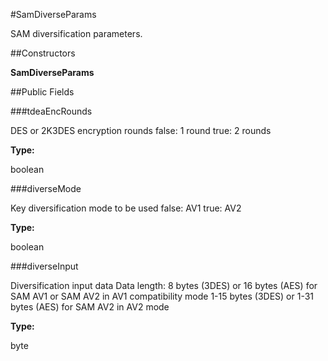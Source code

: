 #SamDiverseParams

SAM diversification parameters.



##Constructors

**SamDiverseParams**



##Public Fields

###tdeaEncRounds

DES or 2K3DES encryption rounds false: 1 round true: 2 rounds

**Type:**

boolean

###diverseMode

Key diversification mode to be used false: AV1 true: AV2

**Type:**

boolean

###diverseInput

Diversification input data Data length: 8 bytes (3DES) or 16 bytes (AES)
 for SAM AV1 or SAM AV2 in AV1 compatibility mode 1-15 bytes (3DES) or
 1-31 bytes (AES) for SAM AV2 in AV2 mode

**Type:**

byte

